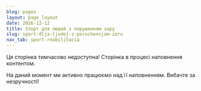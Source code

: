 ```yaml
---
blog: pages
layout: page_layout
date: 2016-12-12
title: Спорт для людей з порушенням зору
slug: sport-dlja-ljudej-z-porushennjam-zoru
nav_tab: sport-reabilitacia
---
```


<p class="lead">Ця сторінка тимчасово недоступна! Сторінка в процесі наповнення контентом.</p>

На даний момент ми активно працюємо над її наповненням. Вибачте за незручності!
